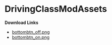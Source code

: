 # DrivingClassModAssets   

**Download Links**   
* <a href="bottombtn_off.png" download>bottombtn_off.png</a>
* <a href="bottombtn_on.png" download>bottombtn_on.png</a>
